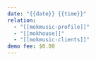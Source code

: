```yaml
---
date: "{{date}} {{time}}"
relation:
  - "[[mokmusic-profile]]"
  - "[[mokhouse]]"
  - "[[mokmusic-clients]]"
demo fee: $0.00
---
```

